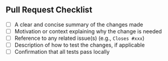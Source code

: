 ## Pull Request  Checklist

- [ ] A clear and concise summary of the changes made
- [ ] Motivation or context explaining why the change is needed
- [ ] Reference to any related issue(s) (e.g., `Closes #xxx`)
- [ ] Description of how to test the changes, if applicable
- [ ] Confirmation that all tests pass locally